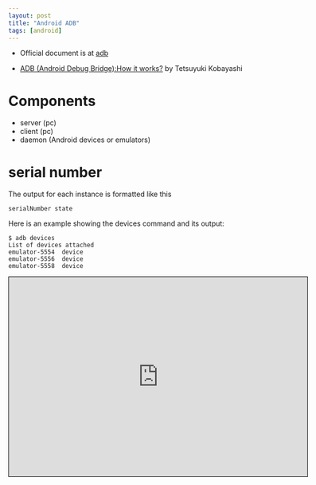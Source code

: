 ```yaml
---
layout: post
title: "Android ADB"
tags: [android]
---
```


* Official document is at [adb](http://developer.android.com/tools/help/adb.html)

* [ADB (Android Debug Bridge):How it works?](https://events.linuxfoundation.org/images/stories/pdf/lf_abs12_kobayashi.pdf) by Tetsuyuki Kobayashi


# Components

* server (pc)
* client (pc)
* daemon (Android devices or emulators)



# serial number
The output for each instance is formatted like this

```
serialNumber state
```

Here is an example showing the devices command and its output:

```
$ adb devices
List of devices attached 
emulator-5554  device
emulator-5556  device
emulator-5558  device
```

<iframe style="width:600px;height:400px;border: 1px
solid black" src="http://app.wisemapping.com/c/maps/153198/embed?zoom=1"> </iframe>


